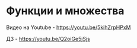 # Функции и множества
Видео на Youtube - https://youtu.be/5kihZrpHPxM

ДЗ - https://youtu.be/Q2oiGe5jSjs